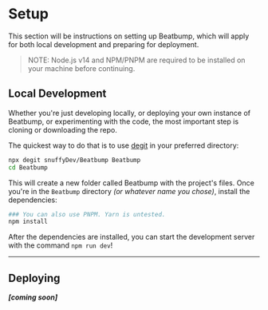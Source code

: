 # Setup

This section will be instructions on setting up Beatbump, which will apply for both local development and preparing for deployment.

> NOTE: Node.js v14 and NPM/PNPM are required to be installed on your machine before continuing.

## Local Development

Whether you're just developing locally, or deploying your own instance of Beatbump, or experimenting with the code, the most important step is cloning or downloading the repo.

The quickest way to do that is to use [degit](https://github.com/Rich-Harris/degit) in your preferred directory:

```bash
npx degit snuffyDev/Beatbump Beatbump
cd Beatbump
```

This will create a new folder called Beatbump with the project's files. Once you're in the ```Beatbump``` directory *(or whatever name you chose)*, install the dependencies:
```bash
### You can also use PNPM. Yarn is untested.
npm install
```
After the dependencies are installed, you can start the development server with the command ```npm run dev```!

---

## Deploying

***[coming soon]***
